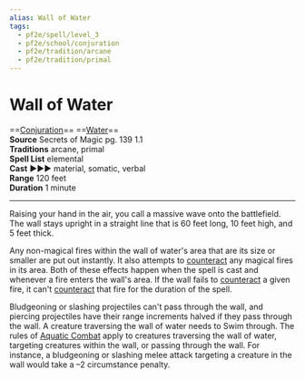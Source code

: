 ```yaml
---
alias: Wall of Water 
tags:
  - pf2e/spell/level_3
  - pf2e/school/conjuration
  - pf2e/tradition/arcane
  - pf2e/tradition/primal
---
```


# Wall of Water

==[Conjuration](Conjuration.md)== ==[Water](Water.md)==  
__Source__ Secrets of Magic pg. 139 1.1  
**Traditions** arcane, primal  
**Spell List** elemental  
**Cast** ►►► material, somatic, verbal  
**Range** 120 feet  
**Duration** 1 minute

---

Raising your hand in the air, you call a massive wave onto the battlefield. The wall stays upright in a straight line that is 60 feet long, 10 feet high, and 5 feet thick.

Any non-magical fires within the wall of water's area that are its size or smaller are put out instantly. It also attempts to [counteract](Counteracting.md) any magical fires in its area. Both of these effects happen when the spell is cast and whenever a fire enters the wall's area. If the wall fails to [counteract](Counteracting.md) a given fire, it can't [counteract](Counteracting.md) that fire for the duration of the spell.

Bludgeoning or slashing projectiles can't pass through the wall, and piercing projectiles have their range increments halved if they pass through the wall. A creature traversing the wall of water needs to Swim through. The rules of [Aquatic Combat](Aquatic%20Combat.md) apply to creatures traversing the wall of water, targeting creatures within the wall, or passing through the wall. For instance, a bludgeoning or slashing melee attack targeting a creature in the wall would take a –2 circumstance penalty.
